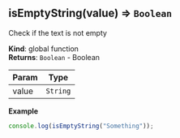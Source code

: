 <a name="isEmptyString"></a>

## isEmptyString(value) ⇒ <code>Boolean</code>

Check if the text is not empty

**Kind**: global function  
**Returns**: <code>Boolean</code> - Boolean

| Param | Type                |
| ----- | ------------------- |
| value | <code>String</code> |

**Example**

```js
console.log(isEmptyString("Something"));
```
